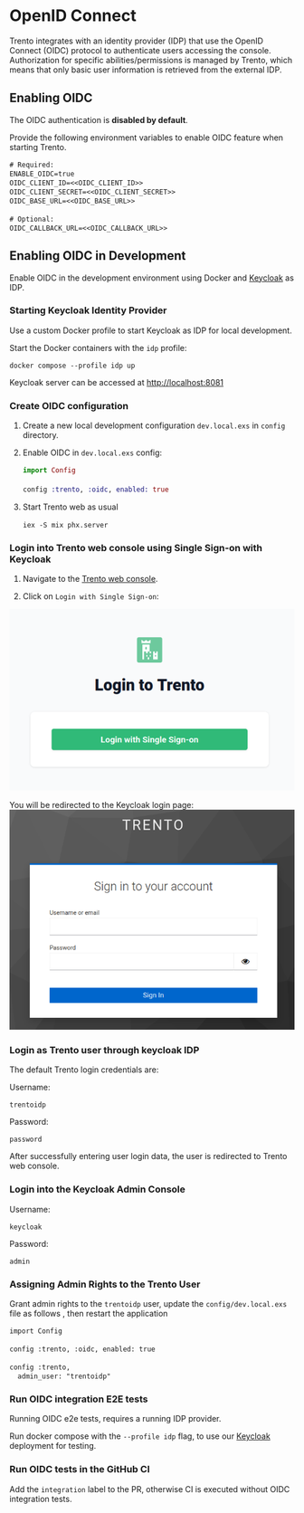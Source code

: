 # OpenID Connect

Trento integrates with an identity provider (IDP) that use the OpenID Connect (OIDC) protocol to authenticate users accessing the console. Authorization for specific abilities/permissions is managed by Trento, which means that only basic user information is retrieved from the external IDP.

## Enabling OIDC

The OIDC authentication is **disabled by default**.

Provide the following environment variables to enable OIDC feature when starting Trento.

```
# Required:
ENABLE_OIDC=true
OIDC_CLIENT_ID=<<OIDC_CLIENT_ID>>
OIDC_CLIENT_SECRET=<<OIDC_CLIENT_SECRET>>
OIDC_BASE_URL=<<OIDC_BASE_URL>>

# Optional:
OIDC_CALLBACK_URL=<<OIDC_CALLBACK_URL>>
```

## Enabling OIDC in Development

Enable OIDC in the development environment using Docker and [Keycloak](https://github.com/keycloak/keycloak) as IDP.

### Starting Keycloak Identity Provider

Use a custom Docker profile to start Keycloak as IDP for local development.

Start the Docker containers with the `idp` profile:

```
docker compose --profile idp up
```

Keycloak server can be accessed at [http://localhost:8081](http://localhost:8081)

### Create OIDC configuration

1. Create a new local development configuration `dev.local.exs` in `config` directory.

1. Enable OIDC in  `dev.local.exs` config:

   ```elixir
   import Config

   config :trento, :oidc, enabled: true
   ```

1. Start Trento web as usual

   `iex -S mix phx.server`

### Login into Trento web console using Single Sign-on with Keycloak

1. Navigate to the [Trento web console](http://localhost:4000/).

2. Click on `Login with Single Sign-on`:

![trento_single_sign_on_login](https://raw.githubusercontent.com/trento-project/web/main/guides/assets/trento_single_sign_on_login.png)

You will be redirected to the Keycloak login page:
![keycloack_login](https://raw.githubusercontent.com/trento-project/web/main/guides/assets/keycloack_login.png)

### Login as Trento user through keycloak IDP

The default Trento login credentials are:

Username:

```
trentoidp
```

Password:

```
password
```

After successfully entering user login data, the user is redirected to Trento web console.

### Login into the Keycloak Admin Console

Username:

```
keycloak
```

Password:

```
admin
```

### Assigning Admin Rights to the Trento User

Grant admin rights to the `trentoidp` user, update the `config/dev.local.exs` file as follows , then restart the application

```
import Config

config :trento, :oidc, enabled: true

config :trento,
  admin_user: "trentoidp"
```

### Run OIDC integration E2E tests

Running OIDC e2e tests, requires a running IDP provider.

Run docker compose with the `--profile idp` flag, to use our [Keycloak](https://github.com/keycloak/keycloak) deployment for testing.

### Run OIDC tests in the GitHub CI

Add the `integration` label to the PR, otherwise CI is executed without OIDC integration tests.
